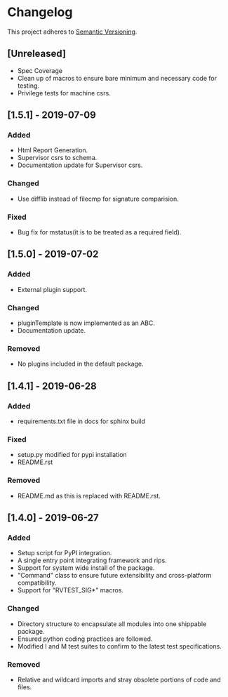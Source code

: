 # Changelog

This project adheres to [Semantic Versioning](https://semver.org/spec/v2.0.0.html).

## [Unreleased]
- Spec Coverage
- Clean up of macros to ensure bare minimum and necessary code for testing.
- Privilege tests for machine csrs.

## [1.5.1] - 2019-07-09
### Added
- Html Report Generation.
- Supervisor csrs to schema.
- Documentation update for Supervisor csrs.
### Changed
- Use difflib instead of filecmp for signature comparision.
### Fixed
- Bug fix for mstatus(it is to be treated as a required field).

## [1.5.0] - 2019-07-02
### Added
- External plugin support.

### Changed
- pluginTemplate is now implemented as an ABC.
- Documentation update.

### Removed
- No plugins included in the default package.

## [1.4.1] - 2019-06-28
### Added
- requirements.txt file in docs for sphinx build

### Fixed
- setup.py modified for pypi installation
- README.rst

### Removed
- README.md as this is replaced with README.rst.

## [1.4.0] - 2019-06-27
### Added
- Setup script for PyPI integration.
- A single entry point integrating framework and rips.
- Support for system wide install of the package.
- "Command" class to ensure future extensibility and cross-platform compatibility.
- Support for "RVTEST_SIG*" macros.

### Changed
- Directory structure to encapsulate all modules into one shippable package.
- Ensured python coding practices are followed.
- Modified I and M test suites to confirm to the latest test specifications.

### Removed
- Relative and wildcard imports and stray obsolete portions of code and files.
